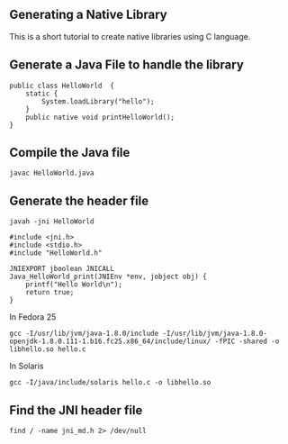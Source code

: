 ## Generating a Native Library

This is a short tutorial to create native libraries using C language.

## Generate a Java File to handle the library

```
public class HelloWorld  {
    static {
        System.loadLibrary("hello");
    }
    public native void printHelloWorld();
}
```

## Compile the Java file
```
javac HelloWorld.java
```

## Generate the header file
```
javah -jni HelloWorld
```

```
#include <jni.h>
#include <stdio.h>
#include "HelloWorld.h"

JNIEXPORT jboolean JNICALL
Java_HelloWorld_print(JNIEnv *env, jobject obj) {
    printf("Hello World\n");
    return true;
}
```

In Fedora 25

```
gcc -I/usr/lib/jvm/java-1.8.0/include -I/usr/lib/jvm/java-1.8.0-openjdk-1.8.0.111-1.b16.fc25.x86_64/include/linux/ -fPIC -shared -o libhello.so hello.c

```

In Solaris
```
gcc -I/java/include/solaris hello.c -o libhello.so
```

## Find the JNI header file
```
find / -name jni_md.h 2> /dev/null
```
